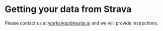 # Getting your data from Strava

Please contact us at workshop@hestia.ai and we will provide instructions.
